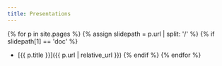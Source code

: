 ```yaml
---
title: Presentations
---
```


{% for p in site.pages %}
{% assign slidepath = p.url | split: '/' %}
{% if slidepath[1] == 'doc' %}
- [{{ p.title }}]({{ p.url | relative_url }})
{% endif %}
{% endfor %}
